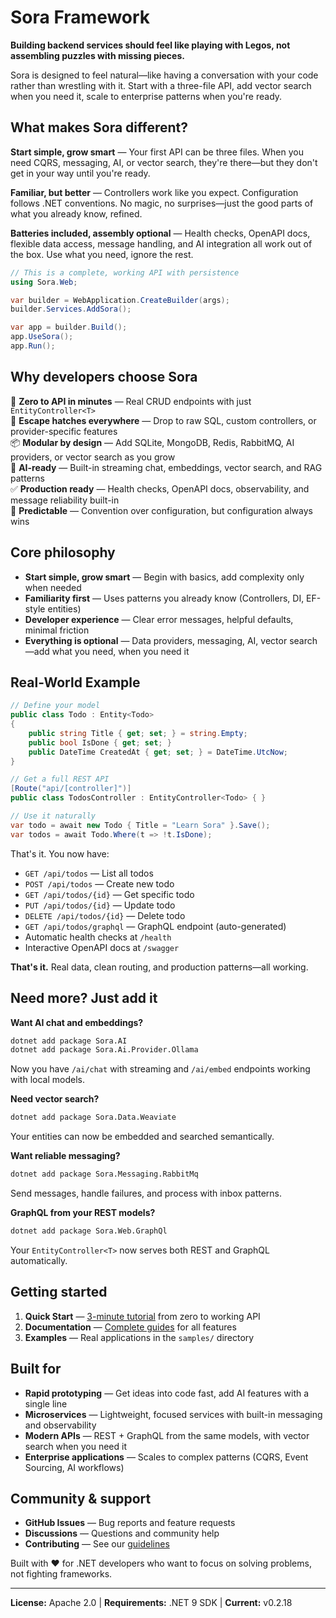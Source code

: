 # Sora Framework

**Building backend services should feel like playing with Legos, not assembling puzzles with missing pieces.**

Sora is designed to feel natural—like having a conversation with your code rather than wrestling with it. Start with a three-file API, add vector search when you need it, scale to enterprise patterns when you're ready.

## What makes Sora different?

**Start simple, grow smart** — Your first API can be three files. When you need CQRS, messaging, AI, or vector search, they're there—but they don't get in your way until you're ready.

**Familiar, but better** — Controllers work like you expect. Configuration follows .NET conventions. No magic, no surprises—just the good parts of what you already know, refined.

**Batteries included, assembly optional** — Health checks, OpenAPI docs, flexible data access, message handling, and AI integration all work out of the box. Use what you need, ignore the rest.

```csharp
// This is a complete, working API with persistence
using Sora.Web;

var builder = WebApplication.CreateBuilder(args);
builder.Services.AddSora();

var app = builder.Build();
app.UseSora();
app.Run();
```

## Why developers choose Sora

🚀 **Zero to API in minutes** — Real CRUD endpoints with just `EntityController<T>`  
🔧 **Escape hatches everywhere** — Drop to raw SQL, custom controllers, or provider-specific features  
📦 **Modular by design** — Add SQLite, MongoDB, Redis, RabbitMQ, AI providers, or vector search as you grow  
🤖 **AI-ready** — Built-in streaming chat, embeddings, vector search, and RAG patterns  
✅ **Production ready** — Health checks, OpenAPI docs, observability, and message reliability built-in  
🎯 **Predictable** — Convention over configuration, but configuration always wins  

## Core philosophy

- **Start simple, grow smart** — Begin with basics, add complexity only when needed
- **Familiarity first** — Uses patterns you already know (Controllers, DI, EF-style entities)
- **Developer experience** — Clear error messages, helpful defaults, minimal friction
- **Everything is optional** — Data providers, messaging, AI, vector search—add what you need, when you need it

## Real-World Example

```csharp
// Define your model
public class Todo : Entity<Todo>
{
    public string Title { get; set; } = string.Empty;
    public bool IsDone { get; set; }
    public DateTime CreatedAt { get; set; } = DateTime.UtcNow;
}

// Get a full REST API
[Route("api/[controller]")]
public class TodosController : EntityController<Todo> { }

// Use it naturally
var todo = await new Todo { Title = "Learn Sora" }.Save();
var todos = await Todo.Where(t => !t.IsDone);
```

That's it. You now have:
- `GET /api/todos` — List all todos
- `POST /api/todos` — Create new todo  
- `GET /api/todos/{id}` — Get specific todo
- `PUT /api/todos/{id}` — Update todo
- `DELETE /api/todos/{id}` — Delete todo
- `GET /api/todos/graphql` — GraphQL endpoint (auto-generated)
- Automatic health checks at `/health`
- Interactive OpenAPI docs at `/swagger`

**That's it.** Real data, clean routing, and production patterns—all working.

## Need more? Just add it

**Want AI chat and embeddings?**
```bash
dotnet add package Sora.AI
dotnet add package Sora.Ai.Provider.Ollama
```

Now you have `/ai/chat` with streaming and `/ai/embed` endpoints working with local models.

**Need vector search?**
```bash
dotnet add package Sora.Data.Weaviate
```

Your entities can now be embedded and searched semantically.

**Want reliable messaging?**
```bash
dotnet add package Sora.Messaging.RabbitMq
```

Send messages, handle failures, and process with inbox patterns.

**GraphQL from your REST models?**
```bash
dotnet add package Sora.Web.GraphQl
```

Your `EntityController<T>` now serves both REST and GraphQL automatically.

## Getting started

1. **Quick Start** — [3-minute tutorial](docs/api/quickstart/) from zero to working API
2. **Documentation** — [Complete guides](docs/api/) for all features
3. **Examples** — Real applications in the `samples/` directory

## Built for

- **Rapid prototyping** — Get ideas into code fast, add AI features with a single line
- **Microservices** — Lightweight, focused services with built-in messaging and observability
- **Modern APIs** — REST + GraphQL from the same models, with vector search when you need it
- **Enterprise applications** — Scales to complex patterns (CQRS, Event Sourcing, AI workflows)

## Community & support

- **GitHub Issues** — Bug reports and feature requests
- **Discussions** — Questions and community help
- **Contributing** — See our [guidelines](CONTRIBUTING.md)

Built with ❤️ for .NET developers who want to focus on solving problems, not fighting frameworks.

---

**License:** Apache 2.0 | **Requirements:** .NET 9 SDK | **Current:** v0.2.18
